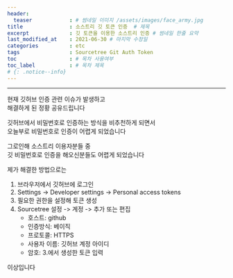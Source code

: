 ```yaml
---
header:
  teaser            : # 썸네일 이미지 /assets/images/face_army.jpg
title               : 소스트리 깃 토큰 인증  # 제목
excerpt             : 깃 토큰을 이용한 소스트리 인증 # 썸네일 한줄 요약
last_modified_at    : 2021-06-30 # 마지막 수정일
categories          : etc
tags                : Sourcetree Git Auth Token
toc                 : # 목차 사용여부
toc_label           : # 목차 제목
# {: .notice--info}
---
```


---

현재 깃허브 인증 관련 이슈가 발생하고  
해결하게 된 정황 공유드립니다  

깃허브에서 비밀번호로 인증하는 방식을 비추천하게 되면서  
오늘부로 비밀번호로 인증이 어렵게 되었습니다  

그로인해 소스트리 이용자분들 중  
깃 비밀번호로 인증을 해오신분들도 어렵게 되었습니다

제가 해결한 방법으로는  

1.  브라우저에서 깃허브에 로그인  
2.  Settings -> Developer settings -> Personal access tokens  
3.  필요한 권한을 설정해 토큰 생성  
4.  Sourcetree 설정 -> 계정 -> 추가 또는 편집
    -  호스트: github
    -  인증방식: 베이직 
    -  프로토콜: HTTPS
    -  사용자 이름: 깃허브 계정 아이디
    -  암호: 3.에서 생성한 토큰 입력

이상입니다  